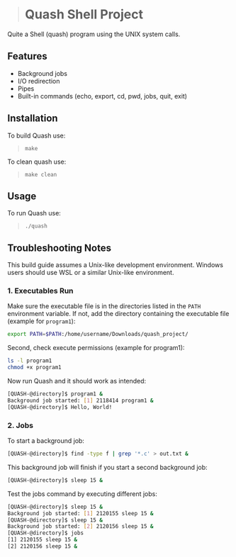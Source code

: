 > # Quash Shell Project
Quite a Shell (quash) program using the UNIX system calls. 

## Features

- Background jobs
- I/O redirection
- Pipes
- Built-in commands (echo, export, cd, pwd, jobs, quit, exit)
## Installation
To build Quash use:
> `make`

To clean quash use:
> `make clean`

## Usage

To run Quash use:
> `./quash`

## Troubleshooting Notes

This build guide assumes a Unix-like development environment. Windows users should use WSL or a similar Unix-like environment.

### 1. Executables Run

Make sure the executable file is in the directories listed in the `PATH` environment variable. If not, add the directory containing the executable file (example for `program1`):

```sh
export PATH=$PATH:/home/username/Downloads/quash_project/
```
Second, check execute permissions (example for program1):
```sh
ls -l program1
chmod +x program1
```
Now run Quash and it should work as intended:
```sh
[QUASH-@directory]$ program1 &
Background job started: [1] 2118414 program1 &
[QUASH-@directory]$ Hello, World!
```
### 2. Jobs
To start a background job:
```sh
[QUASH-@directory]$ find -type f | grep '*.c' > out.txt &
```
This background job will finish if you start a second background job:
```sh
[QUASH-@directory]$ sleep 15 &
```
Test the jobs command by executing different jobs:
```sh
[QUASH-@directory]$ sleep 15 &
Background job started: [1] 2120155 sleep 15 &
[QUASH-@directory]$ sleep 15 &
Background job started: [2] 2120156 sleep 15 &
[QUASH-@directory]$ jobs
[1] 2120155 sleep 15 &
[2] 2120156 sleep 15 &
```